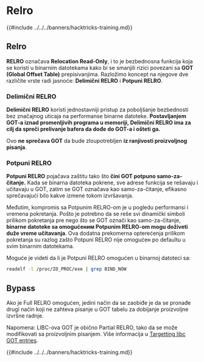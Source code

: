 # Relro

{{#include ../../../banners/hacktricks-training.md}}

## Relro

**RELRO** označava **Relocation Read-Only**, i to je bezbednosna funkcija koja se koristi u binarnim datotekama kako bi se smanjili rizici povezani sa **GOT (Global Offset Table)** prepisivanjima. Razložimo koncept na njegove dve različite vrste radi jasnoće: **Delimični RELRO** i **Potpuni RELRO**.

### **Delimični RELRO**

**Delimični RELRO** koristi jednostavniji pristup za poboljšanje bezbednosti bez značajnog uticaja na performanse binarne datoteke. **Postavljanjem GOT-a iznad promenljivih programa u memoriji, Delimični RELRO ima za cilj da spreči prelivanje bafera da dođe do GOT-a i ošteti ga.**&#x20;

Ovo **ne sprečava GOT** da bude zloupotrebljen **iz ranjivosti proizvoljnog pisanja**.

### **Potpuni RELRO**

**Potpuni RELRO** pojačava zaštitu tako što **čini GOT potpuno samo-za-čitanje.** Kada se binarna datoteka pokrene, sve adrese funkcija se rešavaju i učitavaju u GOT, zatim se GOT označava kao samo-za-čitanje, efikasno sprečavajući bilo kakve izmene tokom izvršavanja.

Međutim, kompromis sa Potpunim RELRO-om je u pogledu performansi i vremena pokretanja. Pošto je potrebno da se reše svi dinamički simboli prilikom pokretanja pre nego što se GOT označi kao samo-za-čitanje, **binarne datoteke sa omogućеним Potpunim RELRO-om mogu doživeti duže vreme učitavanja**. Ova dodatna prekomerna opterećenja prilikom pokretanja su razlog zašto Potpuni RELRO nije omogućен po defaultu u svim binarnim datotekama.

Moguće je videti da li je Potpuni RELRO omogućen u binarnoj datoteci sa:
```bash
readelf -l /proc/ID_PROC/exe | grep BIND_NOW
```
## Bypass

Ako je Full RELRO omogućen, jedini način da se zaobiđe je da se pronađe drugi način koji ne zahteva pisanje u GOT tabelu za dobijanje proizvoljne izvršne radnje.

Napomena: LIBC-ova GOT je obično Partial RELRO, tako da se može modifikovati sa proizvoljnim pisanjem. Više informacija u [Targetting libc GOT entries](https://github.com/nobodyisnobody/docs/blob/main/code.execution.on.last.libc/README.md#1---targetting-libc-got-entries).

{{#include ../../../banners/hacktricks-training.md}}
